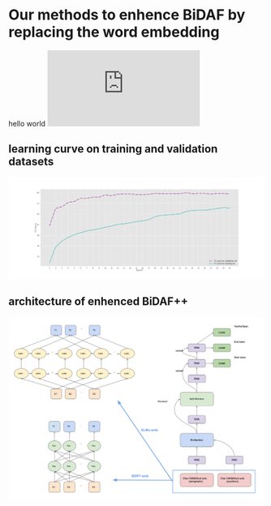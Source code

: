 # Our methods to enhence BiDAF by replacing the word embedding
hello world
![](http://latex.codecogs.com/gif.latex?%5C%5Ba_%7Bij%7D%20%5C%2C%3D%5C%2C%20w_1%20*%20h_i%20&plus;%20w_2%20*%20h_j%20&plus;w_3%20*%20%28h_i%20%5Codot%20h_j%29%5C%5D)
## learning curve on training and validation datasets
<p align="center">
    <img src="photo.png" width="2500"/>
</p>

## architecture of enhenced BiDAF++
<p align="center">
    <img src="Arch.png" width="700"/>
</p>

